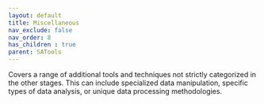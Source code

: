 ```yaml
---
layout: default
title: Miscellaneous
nav_exclude: false
nav_order: 8
has_children : true
parent: SATools
---
```


Covers a range of additional tools and techniques not strictly categorized in the other stages. This can include specialized data manipulation, specific types of data analysis, or unique data processing methodologies.
